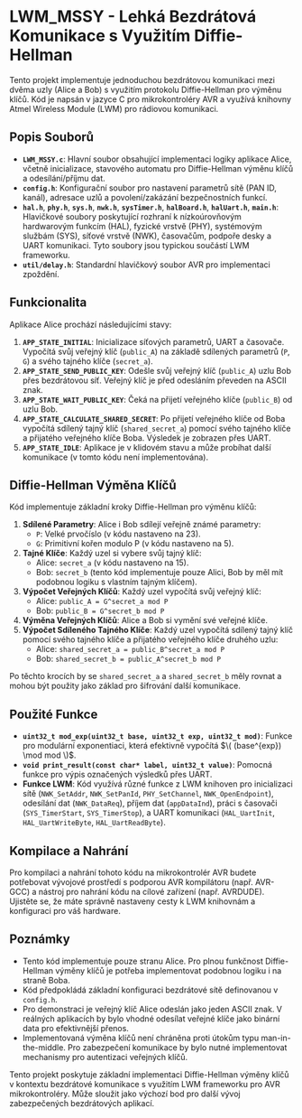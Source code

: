 # LWM_MSSY - Lehká Bezdrátová Komunikace s Využitím Diffie-Hellman

Tento projekt implementuje jednoduchou bezdrátovou komunikaci mezi dvěma uzly (Alice a Bob) s využitím protokolu Diffie-Hellman pro výměnu klíčů. Kód je napsán v jazyce C pro mikrokontroléry AVR a využívá knihovny Atmel Wireless Module (LWM) pro rádiovou komunikaci.

## Popis Souborů

* **`LWM_MSSY.c`**: Hlavní soubor obsahující implementaci logiky aplikace Alice, včetně inicializace, stavového automatu pro Diffie-Hellman výměnu klíčů a odesílání/příjmu dat.
* **`config.h`**: Konfigurační soubor pro nastavení parametrů sítě (PAN ID, kanál), adresace uzlů a povolení/zakázání bezpečnostních funkcí.
* **`hal.h`**, **`phy.h`**, **`sys.h`**, **`nwk.h`**, **`sysTimer.h`**, **`halBoard.h`**, **`halUart.h`**, **`main.h`**: Hlavičkové soubory poskytující rozhraní k nízkoúrovňovým hardwarovým funkcím (HAL), fyzické vrstvě (PHY), systémovým službám (SYS), síťové vrstvě (NWK), časovačům, podpoře desky a UART komunikaci. Tyto soubory jsou typickou součástí LWM frameworku.
* **`util/delay.h`**: Standardní hlavičkový soubor AVR pro implementaci zpoždění.

## Funkcionalita

Aplikace Alice prochází následujícími stavy:

1.  **`APP_STATE_INITIAL`**: Inicializace síťových parametrů, UART a časovače. Vypočítá svůj veřejný klíč (`public_A`) na základě sdílených parametrů (`P`, `G`) a svého tajného klíče (`secret_a`).
2.  **`APP_STATE_SEND_PUBLIC_KEY`**: Odešle svůj veřejný klíč (`public_A`) uzlu Bob přes bezdrátovou síť. Veřejný klíč je před odesláním převeden na ASCII znak.
3.  **`APP_STATE_WAIT_PUBLIC_KEY`**: Čeká na přijetí veřejného klíče (`public_B`) od uzlu Bob.
4.  **`APP_STATE_CALCULATE_SHARED_SECRET`**: Po přijetí veřejného klíče od Boba vypočítá sdílený tajný klíč (`shared_secret_a`) pomocí svého tajného klíče a přijatého veřejného klíče Boba. Výsledek je zobrazen přes UART.
5.  **`APP_STATE_IDLE`**: Aplikace je v klidovém stavu a může probíhat další komunikace (v tomto kódu není implementována).

## Diffie-Hellman Výměna Klíčů

Kód implementuje základní kroky Diffie-Hellman pro výměnu klíčů:

1.  **Sdílené Parametry**: Alice i Bob sdílejí veřejně známé parametry:
    * `P`: Velké prvočíslo (v kódu nastaveno na 23).
    * `G`: Primitivní kořen modulo P (v kódu nastaveno na 5).
2.  **Tajné Klíče**: Každý uzel si vybere svůj tajný klíč:
    * Alice: `secret_a` (v kódu nastaveno na 15).
    * Bob: `secret_b` (tento kód implementuje pouze Alici, Bob by měl mít podobnou logiku s vlastním tajným klíčem).
3.  **Výpočet Veřejných Klíčů**: Každý uzel vypočítá svůj veřejný klíč:
    * Alice: `public_A = G^secret_a mod P`
    * Bob: `public_B = G^secret_b mod P`
4.  **Výměna Veřejných Klíčů**: Alice a Bob si vymění své veřejné klíče.
5.  **Výpočet Sdíleného Tajného Klíče**: Každý uzel vypočítá sdílený tajný klíč pomocí svého tajného klíče a přijatého veřejného klíče druhého uzlu:
    * Alice: `shared_secret_a = public_B^secret_a mod P`
    * Bob: `shared_secret_b = public_A^secret_b mod P`

Po těchto krocích by se `shared_secret_a` a `shared_secret_b` měly rovnat a mohou být použity jako základ pro šifrování další komunikace.

## Použité Funkce

* **`uint32_t mod_exp(uint32_t base, uint32_t exp, uint32_t mod)`**: Funkce pro modulární exponentiaci, která efektivně vypočítá $\( (base^{exp}) \mod mod \)$.
* **`void print_result(const char* label, uint32_t value)`**: Pomocná funkce pro výpis označených výsledků přes UART.
* **Funkce LWM**: Kód využívá různé funkce z LWM knihoven pro inicializaci sítě (`NWK_SetAddr`, `NWK_SetPanId`, `PHY_SetChannel`, `NWK_OpenEndpoint`), odesílání dat (`NWK_DataReq`), příjem dat (`appDataInd`), práci s časovači (`SYS_TimerStart`, `SYS_TimerStop`), a UART komunikaci (`HAL_UartInit`, `HAL_UartWriteByte`, `HAL_UartReadByte`).

## Kompilace a Nahrání

Pro kompilaci a nahrání tohoto kódu na mikrokontrolér AVR budete potřebovat vývojové prostředí s podporou AVR kompilátoru (např. AVR-GCC) a nástroj pro nahrání kódu na cílové zařízení (např. AVRDUDE). Ujistěte se, že máte správně nastaveny cesty k LWM knihovnám a konfiguraci pro váš hardware.

## Poznámky

* Tento kód implementuje pouze stranu Alice. Pro plnou funkčnost Diffie-Hellman výměny klíčů je potřeba implementovat podobnou logiku i na straně Boba.
* Kód předpokládá základní konfiguraci bezdrátové sítě definovanou v `config.h`.
* Pro demonstraci je veřejný klíč Alice odeslán jako jeden ASCII znak. V reálných aplikacích by bylo vhodné odesílat veřejné klíče jako binární data pro efektivnější přenos.
* Implementovaná výměna klíčů není chráněna proti útokům typu man-in-the-middle. Pro zabezpečení komunikace by bylo nutné implementovat mechanismy pro autentizaci veřejných klíčů.

Tento projekt poskytuje základní implementaci Diffie-Hellman výměny klíčů v kontextu bezdrátové komunikace s využitím LWM frameworku pro AVR mikrokontroléry. Může sloužit jako výchozí bod pro další vývoj zabezpečených bezdrátových aplikací.
